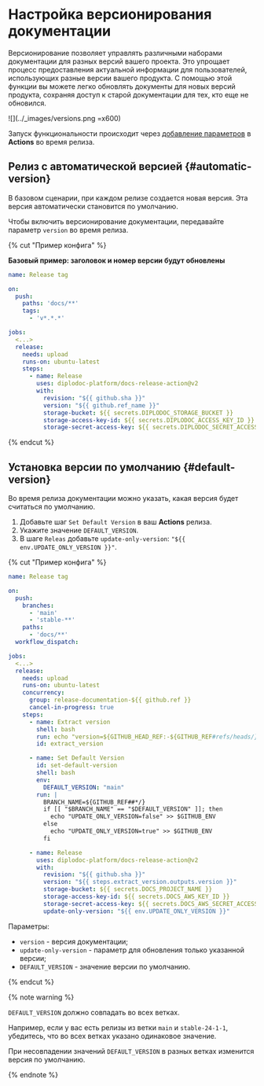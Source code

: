 # Настройка версионирования документации

Версионирование позволяет управлять различными наборами документации для разных версий вашего проекта. Это упрощает процесс предоставления актуальной информации для пользователей, использующих разные версии вашего продукта. С помощью этой функции вы можете легко обновлять документы для новых версий продукта, сохраняя доступ к старой документации для тех, кто еще не обновился.

![](../_images/versions.png =x600)

Запуск функциональности происходит через [добавление параметров](https://github.com/diplodoc-platform/docs-release-action?tab=readme-ov-file#release-version) в **Actions** во время релиза.

## Релиз с автоматической версией {#automatic-version}

В базовом сценарии, при каждом релизе создается новая версия. Эта версия автоматически становится по умолчанию.

Чтобы включить версионирование документации, передавайте параметр `version` во время релиза.

{% cut "Пример конфига" %}

**Базовый пример: заголовок и номер версии будут обновлены**

```yaml
name: Release tag

on:
  push:
    paths: 'docs/**'
    tags:
      - 'v*.*.*'

jobs:
  <...>
  release:
    needs: upload
    runs-on: ubuntu-latest
    steps:
      - name: Release
        uses: diplodoc-platform/docs-release-action@v2
        with:
          revision: "${{ github.sha }}"
          version: "${{ github.ref_name }}"
          storage-bucket: ${{ secrets.DIPLODOC_STORAGE_BUCKET }}
          storage-access-key-id: ${{ secrets.DIPLODOC_ACCESS_KEY_ID }}
          storage-secret-access-key: ${{ secrets.DIPLODOC_SECRET_ACCESS_KEY }}
```

{% endcut %}

## Установка версии по умолчанию {#default-version}

Во время релиза документации можно указать, какая версия будет считаться по умолчанию.

1. Добавьте шаг `Set Default Version` в ваш **Actions** релиза.
1. Укажите значение `DEFAULT_VERSION`.
1. В шаге `Releas` добавьте `update-only-version`: `"${{ env.UPDATE_ONLY_VERSION }}"`.
   
{% cut "Пример конфига" %}
  
```yaml
name: Release tag

on:
  push:
    branches:
      - 'main'
      - 'stable-**'
    paths: 
      - 'docs/**'
  workflow_dispatch:

jobs:
  <...>
  release:
    needs: upload
    runs-on: ubuntu-latest
    concurrency:
      group: release-documentation-${{ github.ref }}
      cancel-in-progress: true
    steps:
      - name: Extract version
        shell: bash
        run: echo "version=${GITHUB_HEAD_REF:-${GITHUB_REF#refs/heads/}}" | sed -e 's|stable-|v|g' -e 's|-|.|g' >> $GITHUB_OUTPUT
        id: extract_version

      - name: Set Default Version
        id: set-default-version
        shell: bash
        env:
          DEFAULT_VERSION: "main"
        run: |
          BRANCH_NAME=${GITHUB_REF##*/}
          if [[ "$BRANCH_NAME" == "$DEFAULT_VERSION" ]]; then
            echo "UPDATE_ONLY_VERSION=false" >> $GITHUB_ENV
          else
            echo "UPDATE_ONLY_VERSION=true" >> $GITHUB_ENV
          fi

      - name: Release
        uses: diplodoc-platform/docs-release-action@v2
        with:
          revision: "${{ github.sha }}"
          version: "${{ steps.extract_version.outputs.version }}"
          storage-bucket: ${{ secrets.DOCS_PROJECT_NAME }}
          storage-access-key-id: ${{ secrets.DOCS_AWS_KEY_ID }}
          storage-secret-access-key: ${{ secrets.DOCS_AWS_SECRET_ACCESS_KEY }}
          update-only-version: "${{ env.UPDATE_ONLY_VERSION }}"
```

Параметры:

- `version` - версия документации;
- `update-only-version` - параметр для обновления только указанной версии;
- `DEFAULT_VERSION` - значение версии по умолчанию.

{% endcut %}

{% note warning %}

`DEFAULT_VERSION` должно совпадать во всех ветках.

Например, если у вас есть релизы из ветки `main` и `stable-24-1-1`, убедитесь, что во всех ветках указано одинаковое значение. 

При несовпадении значений `DEFAULT_VERSION` в разных ветках изменится версия по умолчанию.

{% endnote %}
